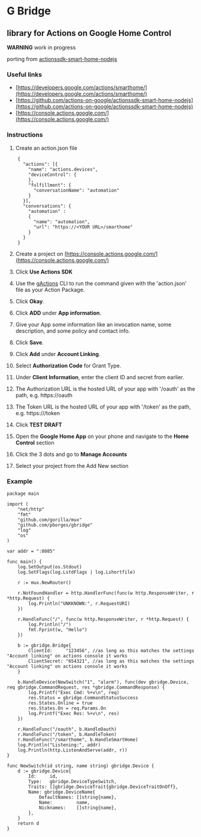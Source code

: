 # G Bridge
## library for Actions on Google Home Control
**WARNING** work in progress

porting from [actionssdk-smart-home-nodejs](https://github.com/actions-on-google/actionssdk-smart-home-nodejs)

### Useful links
* [https://developers.google.com/actions/smarthome/](https://developers.google.com/actions/smarthome/)
* [https://github.com/actions-on-google/actionssdk-smart-home-nodejs](https://github.com/actions-on-google/actionssdk-smart-home-nodejs)
* [https://console.actions.google.com/](https://console.actions.google.com/)

### Instructions
1. Create an action.json file
```
    {
      "actions": [{
        "name": "actions.devices",
        "deviceControl": {
        },
        "fulfillment": {
          "conversationName": "automation"
        }
      }],
      "conversations": {
        "automation" :
        {
          "name": "automation",
          "url": "https://<YOUR URL>/smarthome"
        }
      }
    }
```

2. Create a project on [https://console.actions.google.com/](https://console.actions.google.com/)

3. Click **Use Actions SDK**

4. Use the [gActions](https://developers.google.com/actions/tools/gactions-cli) CLI to run the command given with the 'action.json' file as your Action Package.

5. Click **Okay**.

6. Click **ADD** under **App information**.

7. Give your App some information like an invocation name, some description, and some policy and contact info.

8. Click **Save**.

9. Click **Add** under **Account Linking**.

10. Select **Authorization Code** for Grant Type.

11. Under **Client Information**, enter the client ID and secret from earlier.

12. The Authorization URL is the hosted URL of your app with '/oauth' as the path, e.g. https:/<YOUR URL>/oauth

13. The Token URL is the hosted URL of your app with '/token' as the path, e.g. https://<YOUR URL>/token

14. Click **TEST DRAFT**

15. Open the **Google Home App** on your phone and navigate to the **Home Control** section

15. Click the 3 dots and go to **Manage Accounts**

16. Select your project from the Add New section


### Example
```
package main

import (
	"net/http"
	"fmt"
	"github.com/gorilla/mux"
	"github.com/pborges/gbridge"
	"log"
	"os"
)

var addr = ":8085"

func main() {
	log.SetOutput(os.Stdout)
	log.SetFlags(log.LstdFlags | log.Lshortfile)

	r := mux.NewRouter()

	r.NotFoundHandler = http.HandlerFunc(func(w http.ResponseWriter, r *http.Request) {
		log.Println("UNKKNOWN:", r.RequestURI)
	})

	r.HandleFunc("/", func(w http.ResponseWriter, r *http.Request) {
		log.Println("/")
		fmt.Fprint(w, "Hello")
	})

	b := gbridge.Bridge{
		ClientId:     "123456", //as long as this matches the settings "Account linking" on actions console it works
		ClientSecret: "654321", //as long as this matches the settings "Account linking" on actions console it works
	}

	b.HandleDevice(NewSwitch("1", "alarm"), func(dev gbridge.Device, req gbridge.CommandRequest, res *gbridge.CommandResponse) {
		log.Printf("Exec Cmd: %+v\n", req)
		res.Status = gbridge.CommandStatusSuccess
		res.States.Online = true
		res.States.On = req.Params.On
		log.Printf("Exec Res: %+v\n", res)
	})

	r.HandleFunc("/oauth", b.HandleOauth)
	r.HandleFunc("/token", b.HandleToken)
	r.HandleFunc("/smarthome", b.HandleSmartHome)
	log.Println("Listening:", addr)
	log.Println(http.ListenAndServe(addr, r))
}

func NewSwitch(id string, name string) gbridge.Device {
	d := gbridge.Device{
		Id:     id,
		Type:   gbridge.DeviceTypeSwitch,
		Traits: []gbridge.DeviceTrait{gbridge.DeviceTraitOnOff},
		Name: gbridge.DeviceName{
			DefaultNames: []string{name},
			Name:         name,
			Nicknames:    []string{name},
		},
	}
	return d
}


```